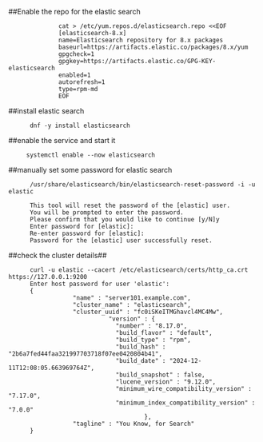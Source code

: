##Enable the repo for the elastic search
          
                  cat > /etc/yum.repos.d/elasticsearch.repo <<EOF
                  [elasticsearch-8.x]
                  name=Elasticsearch repository for 8.x packages
                  baseurl=https://artifacts.elastic.co/packages/8.x/yum
                  gpgcheck=1
                  gpgkey=https://artifacts.elastic.co/GPG-KEY-elasticsearch
                  enabled=1
                  autorefresh=1
                  type=rpm-md
                  EOF 
                  

##install elastic search

          dnf -y install elasticsearch 
         
##enable the service and start it
       
         systemctl enable --now elasticsearch 
         

##manually set some password for elastic search

          /usr/share/elasticsearch/bin/elasticsearch-reset-password -i -u elastic

          This tool will reset the password of the [elastic] user.
          You will be prompted to enter the password.
          Please confirm that you would like to continue [y/N]y
          Enter password for [elastic]: 
          Re-enter password for [elastic]: 
          Password for the [elastic] user successfully reset.

##check the   cluster details##
         
          curl -u elastic --cacert /etc/elasticsearch/certs/http_ca.crt https://127.0.0.1:9200
          Enter host password for user 'elastic':
          {
                      "name" : "server101.example.com",
                      "cluster_name" : "elasticsearch",
                      "cluster_uuid" : "fc0iSKeITMGhavcl4MC4Mw",
                                "version" : {
                                  "number" : "8.17.0",
                                  "build_flavor" : "default",
                                  "build_type" : "rpm",
                                  "build_hash" : "2b6a7fed44faa321997703718f07ee0420804b41",
                                  "build_date" : "2024-12-11T12:08:05.663969764Z",
                                  "build_snapshot" : false,
                                  "lucene_version" : "9.12.0",
                                  "minimum_wire_compatibility_version" : "7.17.0",
                                  "minimum_index_compatibility_version" : "7.0.0"
                                          },
                      "tagline" : "You Know, for Search"
          }



          
